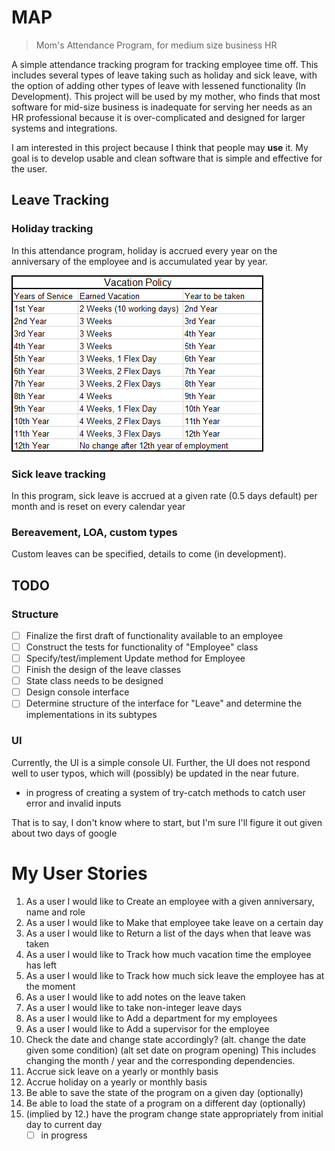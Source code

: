 # MAP

> Mom's Attendance Program,
> for medium size business HR

A simple attendance tracking program for tracking employee time off. This includes several types of leave taking such 
as holiday and sick leave, with the option of adding other types of leave with lessened functionality (In Development).
This project will be used by my mother, who finds that most software for mid-size business is inadequate for serving 
her needs as an HR professional because it is over-complicated and designed for larger systems and integrations.

I am interested in this project because I think that people may **use** it. My goal is to develop usable and clean 
software that is simple and effective for the user.

## Leave Tracking

### Holiday tracking

In this attendance program, holiday is accrued every year on the anniversary of the employee and is accumulated year by
year.

![img.png](img.png)

### Sick leave tracking

In this program, sick leave is accrued at a given rate (0.5 days default) per month and is reset on every calendar year

### Bereavement, LOA, custom types

Custom leaves can be specified, details to come (in development).

## TODO

### Structure

- [ ] Finalize the first draft of functionality available to an employee
- [ ] Construct the tests for functionality of "Employee" class
- [ ] Specify/test/implement Update method for Employee
- [ ] Finish the design of the leave classes
- [ ] State class needs to be designed
- [ ] Design console interface
- [ ] Determine structure of the interface for "Leave" and determine the implementations in its subtypes

### UI

Currently, the UI is a simple console UI. Further, the UI does not respond well to user typos, which will (possibly) be
updated in the near future.
- in progress of creating a system of try-catch methods to catch user error and invalid inputs

That is to say, I don't know where to start, but I'm sure I'll figure it out
given about two days of google

# My User Stories
1. As a user I would like to Create an employee with a given anniversary, name and role
2. As a user I would like to Make that employee take leave on a certain day
3. As a user I would like to Return a list of the days when that leave was taken
4. As a user I would like to Track how much vacation time the employee has left
5. As a user I would like to Track how much  sick leave the employee has at the moment
6. As a user I would like to add notes on the leave taken
7. As a user I would like to take non-integer leave days
8. As a user I would like to Add a department for my employees
9. As a user I would like to Add a supervisor for the employee
10. Check the date and change state accordingly?
    (alt. change the date given some condition)
    (alt set date on program opening)
    This includes changing the month / year and the corresponding dependencies.
11. Accrue sick leave on a yearly or monthly basis
12. Accrue holiday on a yearly or monthly basis
13. Be able to save the state of the program on a given day (optionally)
14. Be able to load the state of a program on a different day (optionally)
15. (implied by 12.) have the program change state appropriately from initial day to current day
    - [ ] in progress
